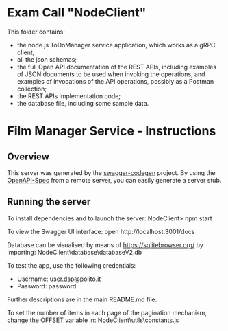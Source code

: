 # Exam Call "NodeClient" 

This folder contains:
  - the node.js ToDoManager service application, which works as a gRPC client;
  - all the json schemas;
  - the full Open API documentation of the REST APIs, including examples of JSON documents to be used when invoking the operations, and examples of invocations of the API operations, possibly as a Postman collection;
  - the REST APIs implementation code;
  - the database file, including some sample data.


# Film Manager Service - Instructions

## Overview
This server was generated by the [swagger-codegen](https://github.com/swagger-api/swagger-codegen) project.  By using the [OpenAPI-Spec](https://github.com/OAI/OpenAPI-Specification) from a remote server, you can easily generate a server stub.

## Running the server

To install dependencies and to launch the server:
NodeClient> npm start

To view the Swagger UI interface:
open http://localhost:3001/docs

Database can be visualised by means of https://sqlitebrowser.org/ by importing:
NodeClient\database\databaseV2.db

To test the app, use the following credentials:
- Username: user.dsp@polito.it
- Password: password

Further descriptions are in the main README.md file.


To set the number of items in each page of the pagination mechanism, change the OFFSET variable in:
NodeClient\utils\constants.js

